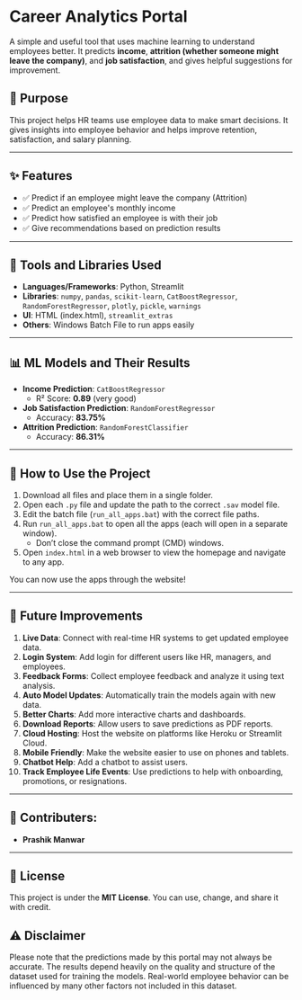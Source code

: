 # Career Analytics Portal

A simple and useful tool that uses machine learning to understand employees better. It predicts **income**, **attrition (whether someone might leave the company)**, and **job satisfaction**, and gives helpful suggestions for improvement.

## 🌟 Purpose

This project helps HR teams use employee data to make smart decisions. It gives insights into employee behavior and helps improve retention, satisfaction, and salary planning.

---

## ✨ Features

- ✅ Predict if an employee might leave the company (Attrition)
- ✅ Predict an employee's monthly income
- ✅ Predict how satisfied an employee is with their job
- ✅ Give recommendations based on prediction results

---

## 🧰 Tools and Libraries Used

- **Languages/Frameworks**: Python, Streamlit
- **Libraries**: `numpy`, `pandas`, `scikit-learn`, `CatBoostRegressor`, `RandomForestRegressor`, `plotly`, `pickle`, `warnings`
- **UI**: HTML (index.html), `streamlit_extras`
- **Others**: Windows Batch File to run apps easily

---

## 📊 ML Models and Their Results

- **Income Prediction**: `CatBoostRegressor`
  - R² Score: **0.89** (very good)
- **Job Satisfaction Prediction**: `RandomForestRegressor`
  - Accuracy: **83.75%**
- **Attrition Prediction**: `RandomForestClassifier`
  - Accuracy: **86.31%**

---

## 🔧 How to Use the Project

1. Download all files and place them in a single folder.
2. Open each `.py` file and update the path to the correct `.sav` model file.
3. Edit the batch file (`run_all_apps.bat`) with the correct file paths.
4. Run `run_all_apps.bat` to open all the apps (each will open in a separate window).
   - Don’t close the command prompt (CMD) windows.
5. Open `index.html` in a web browser to view the homepage and navigate to any app.

You can now use the apps through the website!

---

## 📌 Future Improvements

1. **Live Data**: Connect with real-time HR systems to get updated employee data.
2. **Login System**: Add login for different users like HR, managers, and employees.
3. **Feedback Forms**: Collect employee feedback and analyze it using text analysis.
4. **Auto Model Updates**: Automatically train the models again with new data.
5. **Better Charts**: Add more interactive charts and dashboards.
6. **Download Reports**: Allow users to save predictions as PDF reports.
7. **Cloud Hosting**: Host the website on platforms like Heroku or Streamlit Cloud.
8. **Mobile Friendly**: Make the website easier to use on phones and tablets.
9. **Chatbot Help**: Add a chatbot to assist users.
10. **Track Employee Life Events**: Use predictions to help with onboarding, promotions, or resignations.

---

## 👥 Contributers:

- **Prashik Manwar**

---

## 📄 License

This project is under the **MIT License**. You can use, change, and share it with credit.

## ⚠️ Disclaimer

Please note that the predictions made by this portal may not always be accurate. The results depend heavily on the quality and structure of the dataset used for training the models. Real-world employee behavior can be influenced by many other factors not included in this dataset.
